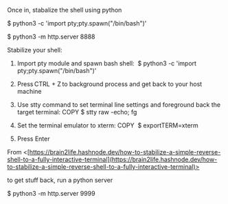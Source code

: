 
Once in, stabalize the shell using python 

$ python3 -c 'import pty;pty.spawn("/bin/bash")' 

$ python3 -m http.server 8888 

Stabilize your shell: 

1. Import pty module and spawn bash shell: 
 $ python3 -c 'import pty;pty.spawn("/bin/bash")' 
    

3. Press CTRL + Z to background process and get back to your host machine 
    
4. Use stty command to set terminal line settings and foreground back the target terminal: COPY
$ stty raw -echo; fg 
    
5. Set the terminal emulator to xterm: COPY 
$ exportTERM=xterm  
    
6. Press Enter 
    

From <[https://brain2life.hashnode.dev/how-to-stabilize-a-simple-reverse-shell-to-a-fully-interactive-terminal](https://brain2life.hashnode.dev/how-to-stabilize-a-simple-reverse-shell-to-a-fully-interactive-terminal)>



to get stuff back, run a python server 

$ python3 -m http.server 9999 